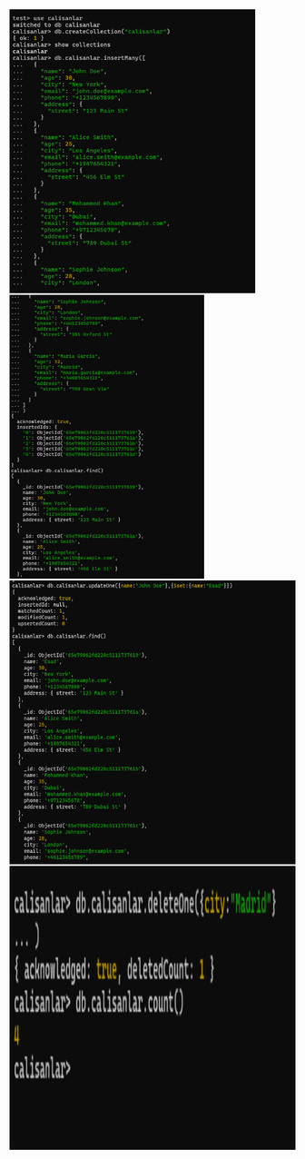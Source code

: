 <img src="./img/Screenshot 2024-03-05 224454.png" height="500">
<img src="./img/Screenshot 2024-03-05 224509.png" height="500">
<img src="./img/Screenshot 2024-03-05 224534.png" height="500">
<img src="./img/Screenshot 2024-03-05 224547.png" height="500">